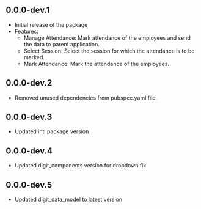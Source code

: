 ## 0.0.0-dev.1

* Initial release of the package 
* Features:
  - Manage Attendance: Mark attendance of the employees and send the data to parent application.
  - Select Session: Select the session for which the attendance is to be marked.
  - Mark Attendance: Mark the attendance of the employees.

## 0.0.0-dev.2
* Removed unused dependencies from pubspec.yaml file.

## 0.0.0-dev.3
* Updated intl package version


## 0.0.0-dev.4
* Updated digit_components version for dropdown fix

## 0.0.0-dev.5
* Updated digit_data_model to latest version
